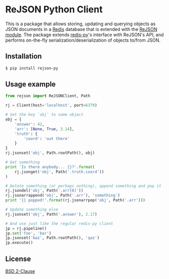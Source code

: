 # ReJSON Python Client

This is a package that allows storing, updating and querying objects as JSON
documents in a [Redis](https://redis.io) database that is extended with the
[ReJSON module](https://github.com/redislabsmodules/rejson). The package extends
[redis-py](https://github.com/andymccurdy/redis-py)'s interface with ReJSON's
API, and performs on-the-fly serialization/deserialization of objects to/from
JSON.

## Installation

```bash
$ pip install rejson-py
```

## Usage example

```python
from rejson import ReJSONClient, Path

rj = Client(host='localhost', port=6379)

# Set the key `obj` to some object
obj = {
    'answer': 42,
    'arr': [None, True, 3.14],
    'truth': {
        'coord': 'out there'
    }
}
rj.jsonset('obj', Path.rootPath(), obj)

# Get something
print 'Is there anybody... {}?'.format(
    rj.jsonget('obj', Path('.truth.coord'))
)

# Delete something (or perhaps nothing), append something and pop it
rj.jsondel('obj', Path('.arr[0]'))
rj.jsonarrappend('obj', Path('.arr'), 'something')
print '{} popped!'.format(rj.jsonarrpop('obj', Path('.arr')))

# Update something else
rj.jsonset('obj', Path('.answer'), 2.17)

# And use just like the regular redis-py client
jp = rj.pipeline()
jp.set('foo', 'bar')
jp.jsonset('baz', Path.rootPath(), 'qaz')
jp.execute()

```

## License 

[BSD 2-Clause](LICENSE)